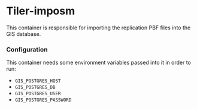 # Tiler-imposm

This container is responsible for importing the replication PBF files into the GIS database.

### Configuration

This container needs some environment variables passed into it in order to run:

- `GIS_POSTGRES_HOST`
- `GIS_POSTGRES_DB`
- `GIS_POSTGRES_USER`
- `GIS_POSTGRES_PASSWORD`

